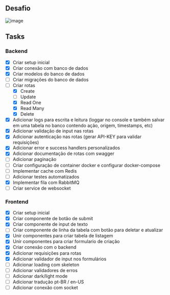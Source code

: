 ## Desafio
![image](https://github.com/KozielGPC/person-crud/assets/37910437/d94271e3-9110-4ba1-a7aa-2b9bd3889ae6)


## Tasks

### Backend
- [x] Criar setup inicial 
- [x] Criar conexão com banco de dados
- [x] Criar modelos do banco de dados
- [ ] Criar migrações do banco de dados
- [ ] Criar rotas
    - [x] Create
    - [ ] Update
    - [x] Read One
    - [x] Read Many
    - [x] Delete
- [x] Adicionar logs para escrita e leitura (loggar no console e também salvar em uma tabela no banco contendo ação, origem, timestamps, etc)
- [x] Adicionar validação de input nas rotas
- [x] Adicionar autenticação nas rotas (gerar API-KEY para validar requisições)
- [x] Adicionar error e success handlers personalizados
- [x] Adicionar documentação de rotas com swagger
- [ ] Adicionar paginação
- [ ] Criar configuração de container docker e configurar docker-compose
- [ ] Implementar cache com Redis
- [ ] Adicionar testes automatizados
- [x] Implementar fila com RabbitMQ
- [ ] Criar service de websocket

### Frontend
- [x] Criar setup inicial
- [x] Criar componente de botão de submit
- [x] Criar componente de input de texto
- [ ] Criar componente de linha da tabela com botão para deletar e atualizar
- [x] Unir componentes para criar tabela de listagem
- [x] Unir componentes para criar formulario de criação
- [x] Criar conexão com o backend
- [x] Adicionar requisições para rotas
- [x] Adicionar validador de input nos formulários
- [ ] Adicionar loading com skeleton
- [ ] Adicionar validadores de erros
- [ ] Adicionar dark/light mode
- [ ] Adicionar tradução pt-BR / en-US
- [ ] Adicionar conexão com socket
